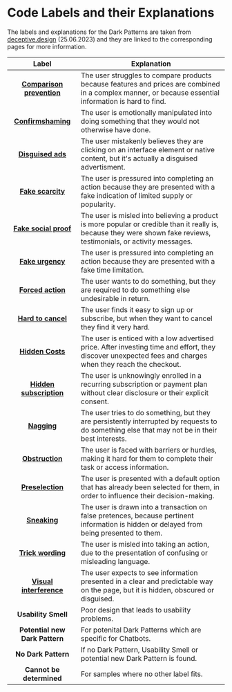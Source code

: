 # Code Labels and their Explanations

The labels and explanations for the Dark Patterns are taken from [deceptive.design][1] (25.06.2023) and they are linked to the corresponding pages for more information.

|Label|Explanation|
|:---:|---|
|[**Comparison prevention**][2] |The user struggles to compare products because features and prices are combined in a complex manner, or because essential information is hard to find. |
|[**Confirmshaming**][3] |The user is emotionally manipulated into doing something that they would not otherwise have done. |
|[**Disguised ads**][4] |The user mistakenly believes they are clicking on an interface element or native content, but it's actually a disguised advertisment. |
|[**Fake scarcity**][5] |The user is pressured into completing an action because they are presented with a fake indication of limited supply or popularity. |
|[**Fake social proof**][6] |The user is misled into believing a product is more popular or credible than it really is, because they were shown fake reviews, testimonials, or activity messages. |
|[**Fake urgency**][7] |The user is pressured into completing an action because they are presented with a fake time limitation. |
|[**Forced action**][8] |The user wants to do something, but they are required to do something else undesirable in return. |
|[**Hard to cancel**][9] |The user finds it easy to sign up or subscribe, but when they want to cancel they find it very hard. |
|[**Hidden Costs**][10] |The user is enticed with a low advertised price. After investing time and effort, they discover unexpected fees and charges when they reach the checkout. |
|[**Hidden subscription**][11] |The user is unknowingly enrolled in a recurring subscription or payment plan without clear disclosure or their explicit consent. |
|[**Nagging**][12] |The user tries to do something, but they are persistently interrupted by requests to do something else that may not be in their best interests. |
|[**Obstruction**][13] |The user is faced with barriers or hurdles, making it hard for them to complete their task or access information. |
|[**Preselection**][14] |The user is presented with a default option that has already been selected for them, in order to influence their decision-making. |
|[**Sneaking**][15] |The user is drawn into a transaction on false pretences, because pertinent information is hidden or delayed from being presented to them. |
|[**Trick wording**][16] |The user is misled into taking an action, due to the presentation of confusing or misleading language. |
|[**Visual interference**][17] |The user expects to see information presented in a clear and predictable way on the page, but it is hidden, obscured or disguised. |
|**Usability Smell** |Poor design that leads to usability problems. |
|**Potential new Dark Pattern** |For potenital Dark Patterns which are specific for Chatbots. |
|**No Dark Pattern** |If no Dark Pattern, Usability Smell or potential new Dark Pattern is found. |
|**Cannot be determined** |For samples where no other label fits. |


  [1]: https://www.deceptive.design/types
  [2]: https://www.deceptive.design/types/comparison-prevention
  [3]: https://www.deceptive.design/types/confirmshaming
  [4]: https://www.deceptive.design/types/disguised-ads
  [5]: https://www.deceptive.design/types/fake-scarcity
  [6]: https://www.deceptive.design/types/fake-social-proof
  [7]: https://www.deceptive.design/types/fake-urgency
  [8]: https://www.deceptive.design/types/forced-action
  [9]: https://www.deceptive.design/types/hard-to-cancel
  [10]: https://www.deceptive.design/types/hidden-costs
  [11]: https://www.deceptive.design/types/hidden-subscription
  [12]: https://www.deceptive.design/types/nagging
  [13]: https://www.deceptive.design/types/obstruction
  [14]: https://www.deceptive.design/types/preselection
  [15]: https://www.deceptive.design/types/sneaking
  [16]: https://www.deceptive.design/types/trick-wording
  [17]: https://www.deceptive.design/types/visual-interference